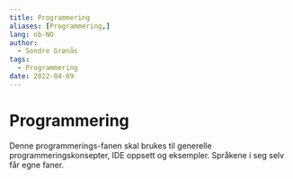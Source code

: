 ```yaml
---
title: Programmering
aliases: [Programmering,]
lang: nb-NO
author:
  - Sondre Grønås
tags:
  - Programmering
date: 2022-04-09
---
```

# Programmering
Denne programmerings-fanen skal brukes til generelle programmeringskonsepter, IDE oppsett og eksempler. Språkene i seg selv får egne faner.
